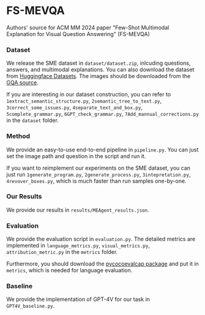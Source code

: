 # FS-MEVQA
Authors' source for ACM MM 2024 paper "Few-Shot Multimodal Explanation for Visual Question Answering" (FS-MEVQA)

### Dataset
We release the SME dataset in `dataset/dataset.zip`, inlcuding questions, answers, and multimodal explanations. 
You can also download the dataset from [Huggingface Datasets](https://huggingface.co/datasets/LivXue/SME).
The images should be downloaded from the [GQA source](https://downloads.cs.stanford.edu/nlp/data/gqa/images.zip).

If you are interesting in our dataset construction, you can refer to `1extract_semantic_structure.py`, `2semantic_tree_to_text.py`, `3correct_some_issues.py`, `4separate_text_and_box.py`, `5complete_grammar.py`, `6GPT_check_grammar.py`, `7Add_mannual_corrections.py` in the `dataset` folder.


### Method
We provide an easy-to-use end-to-end pipeline in `pipeline.py`. You can just set the image path and question in the script and run it.

If you want to reimplement our experiments on the SME dataset, you can just run `1generate_program.py`, `2generate_process.py`, `3intepretation.py`, `4revover_boxes.py`, which is much faster than run samples one-by-one.

### Our Results
We provide our results in `results/MEAgent_results.json`.

### Evaluation
We provide the evaluation script in `evaluation.py`. The detailed metrics are implemented in `language_metrics.py`, `visual_metrics.py`, `attribution_metric.py` in the `metrics` folder.

Furthermore, you should download the [pycocoevalcap package](https://github.com/sks3i/pycocoevalcap) and put it in `metrics`, which is needed for language evaluation.

### Baseline
We provide the implementation of GPT-4V for our task in `GPT4V_baseline.py`.
